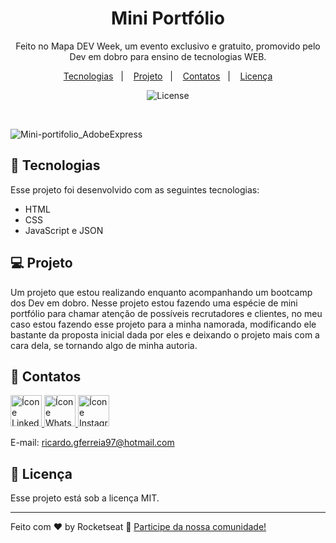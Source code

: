 <h1 align="center">Mini Portfólio</h1>

<p align="center">
Feito no Mapa DEV Week, um evento exclusivo e gratuito, promovido pelo Dev em dobro para ensino de tecnologias WEB.
</p>

<p align="center">
  <a href="#-tecnologias">Tecnologias</a>&nbsp;&nbsp;&nbsp;|&nbsp;&nbsp;&nbsp;
  <a href="#-projeto">Projeto</a>&nbsp;&nbsp;&nbsp;|&nbsp;&nbsp;&nbsp;
  <a href="#-contatos">Contatos</a>&nbsp;&nbsp;&nbsp;|&nbsp;&nbsp;&nbsp;
  <a href="#memo-licença">Licença</a>
</p>

<p align="center">
  <img alt="License" src="https://img.shields.io/static/v1?label=license&message=MIT&color=49AA26&labelColor=000000">
</p>

<br>

<p align="center">

![Mini-portifolio_AdobeExpress](https://user-images.githubusercontent.com/104541413/197629798-e65b212a-9562-4254-9de3-5306c918e948.gif)

  
</p>

## 🚀 Tecnologias

Esse projeto foi desenvolvido com as seguintes tecnologias:

- HTML 
- CSS
- JavaScript e JSON


## 💻 Projeto

Um projeto que estou realizando enquanto acompanhando um bootcamp dos Dev em dobro.
Nesse projeto estou fazendo uma espécie de mini portfólio para chamar atenção de possíveis recrutadores e clientes, no meu caso estou fazendo esse projeto para a
minha namorada, modificando ele bastante da proposta inicial dada por eles e deixando o projeto mais com a cara dela, se tornando algo de minha autoria.

## 📔 Contatos

<a href="https://www.linkedin.com/in/ricardo-gon/">
<img width="50" src="https://img.icons8.com/office/344/linkedin.png" alt="Ícone Linkedin"> </a>

<a href="https://contate.me/ricardo-gon">
<img width="50" src="https://img.icons8.com/office/344/whatsapp--v1.png" alt="Ícone Whatsapp"> </a>

<a href="https://www.instagram.com/ricardinferreira/">
<img width="50" src="https://img.icons8.com/office/344/instagram-new.png" alt="Ícone Instagram"> </a>

E-mail: ricardo.gferreia97@hotmail.com </br>

## :memo: Licença

Esse projeto está sob a licença MIT.

---

Feito com ♥ by Rocketseat :wave: [Participe da nossa comunidade!](https://discord.gg/rocketseat)




